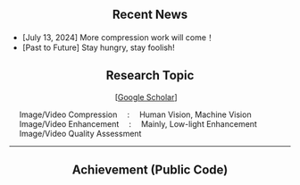 ## <div align="center">Recent News</div>
- [July 13, 2024] More compression work will come！
- [Past to Future] Stay hungry, stay foolish! 


## <div align="center">Research Topic</div>

<div align="center">
  
[[Google Scholar](https://scholar.google.com/citations?user=IhyTEDkAAAAJ&hl=zh-CN)]&emsp;<br> 

</div>

&emsp; Image/Video Compression &emsp;:&emsp; Human Vision, Machine Vision<br>
&emsp; Image/Video Enhancement &emsp;:&emsp; Mainly, Low-light Enhancement<br>
&emsp; Image/Video Quality Assessment<br>

---
## <div align="center">Achievement (Public Code)</div>
